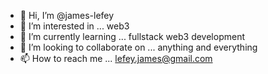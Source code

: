 - 👋 Hi, I’m @james-lefey
- 👀 I’m interested in ... web3 
- 🌱 I’m currently learning ... fullstack web3 development
- 💞️ I’m looking to collaborate on ... anything and everything
- 📫 How to reach me ... lefey.james@gmail.com

<!---
james-lefey/james-lefey is a ✨ special ✨ repository because its `README.md` 
--->
